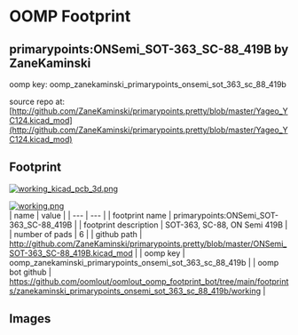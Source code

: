 # OOMP Footprint  
## primarypoints:ONSemi_SOT-363_SC-88_419B  by ZaneKaminski  
  
oomp key: oomp_zanekaminski_primarypoints_onsemi_sot_363_sc_88_419b  
  
source repo at: [http://github.com/ZaneKaminski/primarypoints.pretty/blob/master/Yageo_YC124.kicad_mod](http://github.com/ZaneKaminski/primarypoints.pretty/blob/master/Yageo_YC124.kicad_mod)  
## Footprint  
  
[![working_kicad_pcb_3d.png](working_kicad_pcb_3d_600.png)](working_kicad_pcb_3d.png)  
  
[![working.png](working_600.png)](working.png)  
| name | value | 
| --- | --- | 
| footprint name | primarypoints:ONSemi_SOT-363_SC-88_419B | 
| footprint description | SOT-363, SC-88, ON Semi 419B | 
| number of pads | 6 | 
| github path | http://github.com/ZaneKaminski/primarypoints.pretty/blob/master/ONSemi_SOT-363_SC-88_419B.kicad_mod | 
| oomp key | oomp_zanekaminski_primarypoints_onsemi_sot_363_sc_88_419b | 
| oomp bot github | https://github.com/oomlout/oomlout_oomp_footprint_bot/tree/main/footprints/zanekaminski_primarypoints_onsemi_sot_363_sc_88_419b/working | 
## Images  
